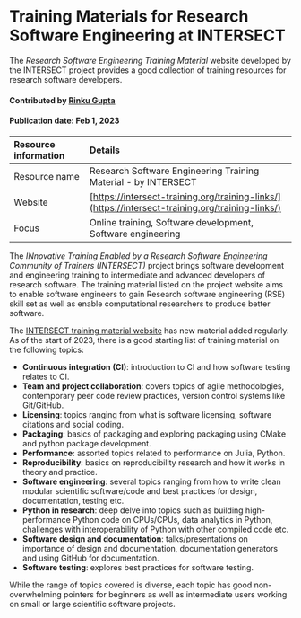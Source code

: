# Training Materials for Research Software Engineering at INTERSECT
<!--deck text start-->
The *Research Software Engineering Training Material* website developed by the INTERSECT project provides a good collection of training resources for research software developers.
<!--deck text end-->

#### Contributed by [Rinku Gupta](http://github.com/rinkug "Rinku Gupta")
#### Publication date: Feb 1, 2023 

Resource information | Details 
:--- | :--- 
Resource name | Research Software Engineering Training Material - by INTERSECT
Website | [https://intersect-training.org/training-links/](https://intersect-training.org/training-links/)
Focus | Online training, Software development, Software engineering

The *INnovative Training Enabled by a Research Software Engineering Community of Trainers (INTERSECT)* project brings software development and engineering training to intermediate and advanced developers of research software. The training material listed on the project website aims to enable software engineers to gain Research software engineering (RSE) skill set as well as enable computational researchers to produce better software.

The [INTERSECT training material website](https://intersect-training.org/training-links/) has new material added regularly. As of the start of 2023, there is a good starting list of training material on the following topics:

* **Continuous integration (CI)**: introduction to CI and how software testing relates to CI.  
* **Team and project collaboration**: covers topics of agile methodologies, contemporary peer code review practices, version control systems like Git/GitHub.
* **Licensing**: topics ranging from what is software licensing, software citations and social coding.
* **Packaging**:  basics of packaging and exploring packaging using CMake and python package development.
* **Performance**: assorted topics related to performance on Julia, Python.
* **Reproducibility**: basics on reproducibility research and how it works in theory and practice.
* **Software engineering**: several topics ranging from how to write clean modular scientific software/code and best practices for design, documentation, testing etc.
* **Python in research**: deep delve into topics such as building high-performance Python code on CPUs/CPUs, data analytics in Python, challenges with interoperability of Python with other compiled code etc.
* **Software design and documentation**: talks/presentations on importance of design and documentation, documentation generators and using GitHub for documentation.
* **Software testing**: explores best practices for software testing.

While the range of topics covered is diverse, each topic has good non-overwhelming pointers for beginners as well as intermediate users working on small or large scientific software projects.


<!---
Publish: yes
Pinned: no
Topics: Projects and organizations, Personal productivity and sustainability, Online learning
RSS update: 2023-02-01
--->
